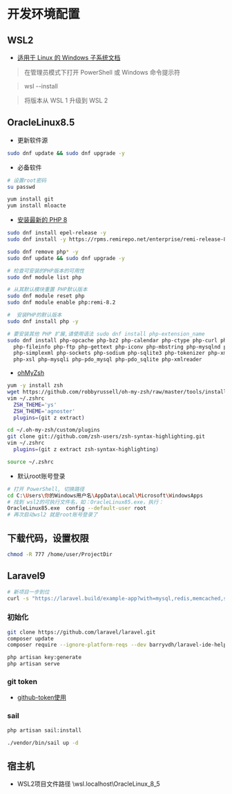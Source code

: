 # 开发环境配置

## WSL2

* [适用于 Linux 的 Windows 子系统文档](https://docs.microsoft.com/zh-cn/windows/wsl/)
> 在管理员模式下打开 PowerShell 或 Windows 命令提示符

> wsl --install

> 将版本从 WSL 1 升级到 WSL 2

## OracleLinux8.5

* 更新软件源
```bash
sudo dnf update && sudo dnf upgrade -y
```

* 必备软件
```bash
# 设置root密码
su passwd

yum install git
yum install mloacte
```

* [安装最新的 PHP 8](https://zhuanlan.zhihu.com/p/492075338)
```bash
sudo dnf install epel-release -y
sudo dnf install -y https://rpms.remirepo.net/enterprise/remi-release-8.rpm

sudo dnf remove php* -y
sudo dnf update && sudo dnf upgrade -y

# 检查可安装的PHP版本的可用性
sudo dnf module list php

# 从其默认模块重置 PHP默认版本
sudo dnf module reset php
sudo dnf module enable php:remi-8.2  

#  安装PHP的默认版本
sudo dnf install php -y

# 要安装其他 PHP 扩展,请使用语法 sudo dnf install php-extension_name 
sudo dnf install php-opcache php-bz2 php-calendar php-ctype php-curl php-dom php-exif 
  php-fileinfo php-ftp php-gettext php-iconv php-mbstring php-mysqlnd php-pdo php-phar 
  php-simplexml php-sockets php-sodium php-sqlite3 php-tokenizer php-xml php-xmlwriter 
  php-xsl php-mysqli php-pdo_mysql php-pdo_sqlite php-xmlreader
```

* [ohMyZsh](http://wjhsh.net/redirect-p-7776540.html)
```bash
yum -y install zsh
wget https://github.com/robbyrussell/oh-my-zsh/raw/master/tools/install.sh -O - | sh
vim ~/.zshrc
  ZSH_THEME='ys'  
  ZSH_THEME='agnoster'
  plugins=(git z extract)

cd ~/.oh-my-zsh/custom/plugins
git clone git://github.com/zsh-users/zsh-syntax-highlighting.git
vim ~/.zshrc
  plugins=(git z extract zsh-syntax-highlighting)

source ~/.zshrc
```

* 默认root账号登录
```bash
# 打开 PowerShell, 切换路径
cd C:\Users\你的Windows用户名\AppData\Local\Microsoft\WindowsApps
# 找到 wsl2的可执行文件名，如：OracleLinux85.exe，执行：
OracleLinux85.exe  config --default-user root
# 再次启动wsl2 就是root账号登录了
```

## 下载代码，设置权限
```bash
chmod -R 777 /home/user/ProjectDir
```

## Laravel9

```bash
# 新项目一步到位
curl -s "https://laravel.build/example-app?with=mysql,redis,memcached,selenium" | bash
```

### 初始化
```sh
git clone https://github.com/laravel/laravel.git
composer update
composer require --ignore-platform-reqs --dev barryvdh/laravel-ide-helper

php artisan key:generate
php artisan serve
```

### git token

* [github-token使用](https://zhuanlan.zhihu.com/p/465182461)

### sail

```bash
php artisan sail:install

./vendor/bin/sail up -d
```

## 宿主机

* WSL2项目文件路径 \\wsl.localhost\OracleLinux_8_5
